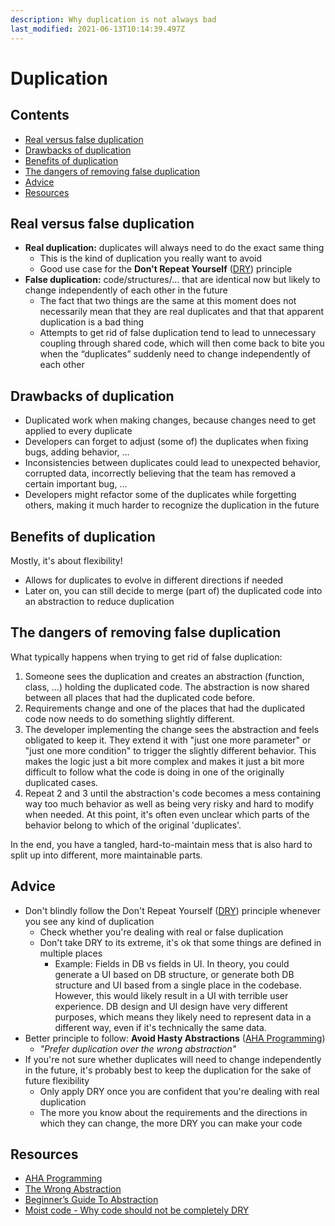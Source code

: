 ```yaml
---
description: Why duplication is not always bad
last_modified: 2021-06-13T10:14:39.497Z
---
```


# Duplication

## Contents

-   [Real versus false duplication](#real-versus-false-duplication)
-   [Drawbacks of duplication](#drawbacks-of-duplication)
-   [Benefits of duplication](#benefits-of-duplication)
-   [The dangers of removing false duplication](#the-dangers-of-removing-false-duplication)
-   [Advice](#advice)
-   [Resources](#resources)

## Real versus false duplication

-   **Real duplication:** duplicates will always need to do the exact same thing
    -   This is the kind of duplication you really want to avoid
    -   Good use case for the **Don't Repeat Yourself** ([DRY](https://en.wikipedia.org/wiki/Don%27t_repeat_yourself)) principle
-   **False duplication:** code/structures/... that are identical now but likely to change independently of each other in the future
    -   The fact that two things are the same at this moment does not necessarily mean that they are real duplicates and that that apparent duplication is a bad thing
    -   Attempts to get rid of false duplication tend to lead to unnecessary coupling through shared code, which will then come back to bite you when the “duplicates” suddenly need to change independently of each other

## Drawbacks of duplication

-   Duplicated work when making changes, because changes need to get applied to every duplicate
-   Developers can forget to adjust (some of) the duplicates when fixing bugs, adding behavior, ...
-   Inconsistencies between duplicates could lead to unexpected behavior, corrupted data, incorrectly believing that the team has removed a certain important bug, ...
-   Developers might refactor some of the duplicates while forgetting others, making it much harder to recognize the duplication in the future

## Benefits of duplication

Mostly, it's about flexibility!

-   Allows for duplicates to evolve in different directions if needed
-   Later on, you can still decide to merge (part of) the duplicated code into an abstraction to reduce duplication

## The dangers of removing false duplication

What typically happens when trying to get rid of false duplication:

1.  Someone sees the duplication and creates an abstraction (function, class, ...) holding the duplicated code. The abstraction is now shared between all places that had the duplicated code before.
2.  Requirements change and one of the places that had the duplicated code now needs to do something slightly different.
3.  The developer implementing the change sees the abstraction and feels obligated to keep it. They extend it with "just one more parameter" or "just one more condition" to trigger the slightly different behavior. This makes the logic just a bit more complex and makes it just a bit more difficult to follow what the code is doing in one of the originally duplicated cases.
4.  Repeat 2 and 3 until the abstraction's code becomes a mess containing way too much behavior as well as being very risky and hard to modify when needed. At this point, it's often even unclear which parts of the behavior belong to which of the original 'duplicates'.

In the end, you have a tangled, hard-to-maintain mess that is also hard to split up into different, more maintainable parts.

## Advice

-   Don't blindly follow the Don't Repeat Yourself ([DRY](https://en.wikipedia.org/wiki/Don%27t_repeat_yourself)) principle whenever you see any kind of duplication
    -   Check whether you're dealing with real or false duplication
    -   Don't take DRY to its extreme, it's ok that some things are defined in multiple places
        -   Example: Fields in DB vs fields in UI. In theory, you could generate a UI based on DB structure, or generate both DB structure and UI based from a single place in the codebase. However, this would likely result in a UI with terrible user experience. DB design and UI design have very different purposes, which means they likely need to represent data in a different way, even if it's technically the same data.
-   Better principle to follow: **Avoid Hasty Abstractions** ([AHA Programming](https://kentcdodds.com/blog/aha-programming))
    -   _"Prefer duplication over the wrong abstraction"_
-   If you're not sure whether duplicates will need to change independently in the future, it's probably best to keep the duplication for the sake of future flexibility
    -   Only apply DRY once you are confident that you're dealing with real duplication
    -   The more you know about the requirements and the directions in which they can change, the more DRY you can make your code

## Resources

-   [AHA Programming](https://kentcdodds.com/blog/aha-programming)
-   [The Wrong Abstraction](https://www.sandimetz.com/blog/2016/1/20/the-wrong-abstraction)
-   [Beginner’s Guide To Abstraction](https://jesseduffield.com/Beginners-Guide-To-Abstraction/)
-   [Moist code - Why code should not be completely DRY](https://startup-cto.net/moist-code-why-code-should-not-be-completely-dry/)
